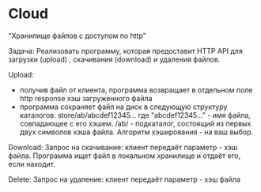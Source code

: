 # Cloud
"Хранилище файлов с доступом по http"

Задача:
Реализовать программу, которая предоставит HTTP API для загрузки (upload) ,
скачивания (download) и удаления файлов.

Upload:
- получив файл от клиента, программа возвращает в отдельном поле http
response хэш загруженного файла
- программа сохраняет файл на диск в следующую структуру каталогов:
     store/ab/abcdef12345...
где "abcdef12345..." - имя файла, совпадающее с его хэшем.
/ab/  - подкаталог, состоящий из первых двух символов хэша файла.
Алгоритм хэширования - на ваш выбор.

Download:
Запрос на скачивание: клиент передаёт параметр - хэш файла. Программа ищет
файл в локальном хранилище и отдаёт его, если находит.

Delete:
Запрос на удаление: клиент передаёт параметр - хэш файла
